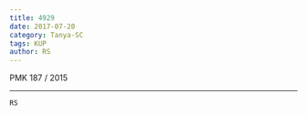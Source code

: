 ```yaml
---
title: 4929
date: 2017-07-20
category: Tanya-SC
tags: KUP
author: RS
---
```


PMK 187 / 2015

---



`RS`

